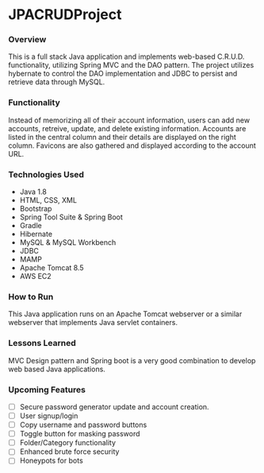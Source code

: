 # JPACRUDProject

### Overview
This is a full stack Java application and implements web-based C.R.U.D. functionality, utilizing Spring MVC and the DAO pattern. The project utilizes hybernate to control the DAO implementation and JDBC to persist and retrieve data through MySQL.

### Functionality
Instead of memorizing all of their account information, users can add new accounts, retreive, update, and delete existing information. Accounts are listed in the central column and their details are displayed on the right column. Favicons are also gathered and displayed according to the account URL.

### Technologies Used
- Java 1.8
- HTML, CSS, XML
- Bootstrap
- Spring Tool Suite & Spring Boot
- Gradle
- Hibernate
- MySQL & MySQL Workbench
- JDBC
- MAMP
- Apache Tomcat 8.5
- AWS EC2

### How to Run
This Java application runs on an Apache Tomcat webserver or a similar webserver that implements Java servlet containers.

### Lessons Learned
MVC Design pattern and Spring boot is a very good combination to develop web based Java applications.

### Upcoming Features
- [ ] Secure password generator update and account creation.
- [ ] User signup/login
- [ ] Copy username and password buttons
- [ ] Toggle button for masking password
- [ ] Folder/Category functionality
- [ ] Enhanced brute force security
- [ ] Honeypots for bots
